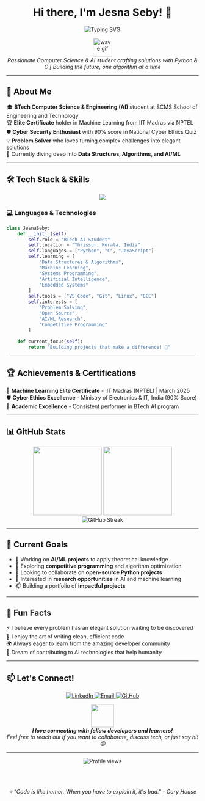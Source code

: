 <h1 align="center">Hi there, I'm Jesna Seby! 👋</h1>

<p align="center">
  <img src="https://readme-typing-svg.herokuapp.com?font=Fira+Code&pause=1000&color=36BCF7&center=true&vCenter=true&width=435&lines=BTech+AI+Student;Python+%26+C+Enthusiast;Problem+Solver;Open+Source+Contributor" alt="Typing SVG" />
</p>

<p align="center">
  <img src="https://media.giphy.com/media/26BRuo6sLetdllPAQ/giphy.gif" width="50" alt="wave gif" />
  <br>
  <em>Passionate Computer Science & AI student crafting solutions with Python & C | Building the future, one algorithm at a time</em>
</p>

---

## 🚀 About Me

🎓 **BTech Computer Science & Engineering (AI)** student at SCMS School of Engineering and Technology  
🏆 **Elite Certificate** holder in Machine Learning from IIT Madras via NPTEL  
🛡️ **Cyber Security Enthusiast** with 90% score in National Cyber Ethics Quiz  
💡 **Problem Solver** who loves turning complex challenges into elegant solutions  
🌱 Currently diving deep into **Data Structures, Algorithms, and AI/ML**

---

## 🛠️ Tech Stack & Skills

<p align="center">
  <img src="https://skillicons.dev/icons?i=python,c,linux,git,vscode,github&theme=dark" />
</p>

### 💻 Languages & Technologies
```python
class JesnaSeby:
    def __init__(self):
        self.role = "BTech AI Student"
        self.location = "Thrissur, Kerala, India"
        self.languages = ["Python", "C", "JavaScript"]
        self.learning = [
            "Data Structures & Algorithms",
            "Machine Learning", 
            "Systems Programming",
            "Artificial Intelligence",
            "Embedded Systems"
        ]
        self.tools = ["VS Code", "Git", "Linux", "GCC"]
        self.interests = [
            "Problem Solving",
            "Open Source",
            "AI/ML Research",
            "Competitive Programming"
        ]
    
    def current_focus(self):
        return "Building projects that make a difference! 🌟"
```

---

## 🏆 Achievements & Certifications

🥇 **Machine Learning Elite Certificate** - IIT Madras (NPTEL) | March 2025  
🛡️ **Cyber Ethics Excellence** - Ministry of Electronics & IT, India (90% Score)  
🎯 **Academic Excellence** - Consistent performer in BTech AI program

---

## 📊 GitHub Stats

<div align="center">
  <img height="180em" src="https://github-readme-stats.vercel.app/api?username=JESNA-SEBY&show_icons=true&theme=tokyonight&include_all_commits=true&count_private=true"/>
  <img height="180em" src="https://github-readme-stats.vercel.app/api/top-langs/?username=JESNA-SEBY&layout=compact&langs_count=8&theme=tokyonight"/>
</div>

<div align="center">
  <img src="https://github-readme-streak-stats.herokuapp.com/?user=JESNA-SEBY&theme=tokyonight" alt="GitHub Streak" />
</div>

---

## 🎯 Current Goals

- 🔭 Working on **AI/ML projects** to apply theoretical knowledge
- 🌱 Exploring **competitive programming** and algorithm optimization
- 👯 Looking to collaborate on **open-source Python projects**
- 🤔 Interested in **research opportunities** in AI and machine learning
- 📫 Building a portfolio of **impactful projects**

---

## 🌟 Fun Facts

⚡ I believe every problem has an elegant solution waiting to be discovered  
🎨 I enjoy the art of writing clean, efficient code  
🌍 Always eager to learn from the amazing developer community  
🚀 Dream of contributing to AI technologies that help humanity  

---

## 📫 Let's Connect!

<p align="center">
  <a href="https://linkedin.com/in/jesna-seby">
    <img src="https://img.shields.io/badge/LinkedIn-0077B5?style=for-the-badge&logo=linkedin&logoColor=white" alt="LinkedIn"/>
  </a>
  <a href="mailto:jesna.seby@example.com">
    <img src="https://img.shields.io/badge/Email-D14836?style=for-the-badge&logo=gmail&logoColor=white" alt="Email"/>
  </a>
  <a href="https://github.com/JESNA-SEBY">
    <img src="https://img.shields.io/badge/GitHub-100000?style=for-the-badge&logo=github&logoColor=white" alt="GitHub"/>
  </a>
</p>

<p align="center">
  <img src="https://media.giphy.com/media/LnQjpWaON8nhr21vNW/giphy.gif" width="60"> 
  <br>
  <em><b>I love connecting with fellow developers and learners!</b><br>
  Feel free to reach out if you want to collaborate, discuss tech, or just say hi! 😊</em>
</p>

---

<div align="center">
  <img src="https://komarev.com/ghpvc/?username=JESNA-SEBY&color=blueviolet&style=flat-square&label=Profile+Views" alt="Profile views" />
  
  <br><br>
  
  <i>⭐️ "Code is like humor. When you have to explain it, it's bad." - Cory House</i>
</div>
